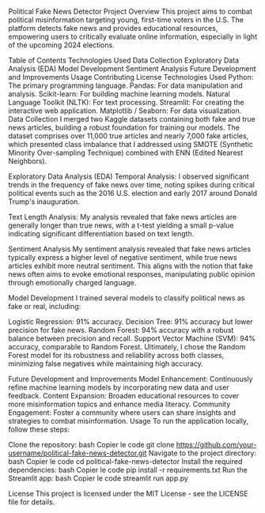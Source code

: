Political Fake News Detector
Project Overview
This project aims to combat political misinformation targeting young, first-time voters in the U.S. The platform detects fake news and provides educational resources, empowering users to critically evaluate online information, especially in light of the upcoming 2024 elections.

Table of Contents
Technologies Used
Data Collection
Exploratory Data Analysis (EDA)
Model Development
Sentiment Analysis
Future Development and Improvements
Usage
Contributing
License
Technologies Used
Python: The primary programming language.
Pandas: For data manipulation and analysis.
Scikit-learn: For building machine learning models.
Natural Language Toolkit (NLTK): For text processing.
Streamlit: For creating the interactive web application.
Matplotlib / Seaborn: For data visualization.
Data Collection
I merged two Kaggle datasets containing both fake and true news articles, building a robust foundation for training our models. The dataset comprises over 11,000 true articles and nearly 7,000 fake articles, which presented class imbalance that I addressed using SMOTE (Synthetic Minority Over-sampling Technique) combined with ENN (Edited Nearest Neighbors).

Exploratory Data Analysis (EDA)
Temporal Analysis: I observed significant trends in the frequency of fake news over time, noting spikes during critical political events such as the 2016 U.S. election and early 2017 around Donald Trump's inauguration.

Text Length Analysis: My analysis revealed that fake news articles are generally longer than true news, with a t-test yielding a small p-value indicating significant differentiation based on text length.

Sentiment Analysis
My sentiment analysis revealed that fake news articles typically express a higher level of negative sentiment, while true news articles exhibit more neutral sentiment. This aligns with the notion that fake news often aims to evoke emotional responses, manipulating public opinion through emotionally charged language.

Model Development
I trained several models to classify political news as fake or real, including:

Logistic Regression: 91% accuracy.
Decision Tree: 91% accuracy but lower precision for fake news.
Random Forest: 94% accuracy with a robust balance between precision and recall.
Support Vector Machine (SVM): 94% accuracy, comparable to Random Forest.
Ultimately, I chose the Random Forest model for its robustness and reliability across both classes, minimizing false negatives while maintaining high accuracy.

Future Development and Improvements
Model Enhancement: Continuously refine machine learning models by incorporating new data and user feedback.
Content Expansion: Broaden educational resources to cover more misinformation topics and enhance media literacy.
Community Engagement: Foster a community where users can share insights and strategies to combat misinformation.
Usage
To run the application locally, follow these steps:

Clone the repository:
bash
Copier le code
git clone https://github.com/your-username/political-fake-news-detector.git
Navigate to the project directory:
bash
Copier le code
cd political-fake-news-detector
Install the required dependencies:
bash
Copier le code
pip install -r requirements.txt
Run the Streamlit app:
bash
Copier le code
streamlit run app.py

License
This project is licensed under the MIT License - see the LICENSE file for details.
